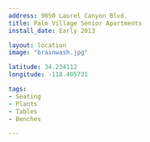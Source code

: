 ```yaml
---
address: 9050 Laurel Canyon Blvd. 
title: Palm Village Senior Apartments 
install_date: Early 2013

layout: location
image: "brainwash.jpg"

latitude: 34.234112
longitude: -118.405731

tags:	
- Seating
- Plants
- Tables
- Benches

---
```

